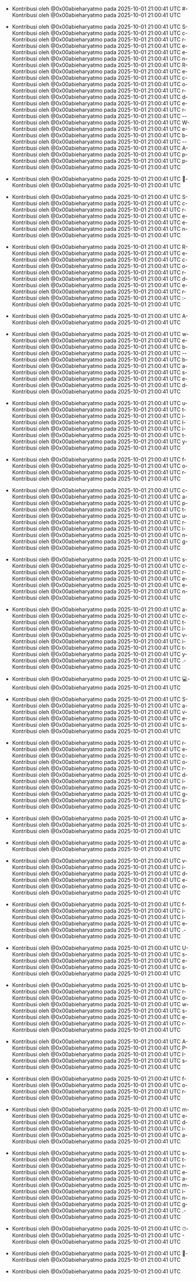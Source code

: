 - Kontribusi oleh @0x00abieharyatmo pada 2025-10-01 21:00:41 UTC
#- Kontribusi oleh @0x00abieharyatmo pada 2025-10-01 21:00:41 UTC
 - Kontribusi oleh @0x00abieharyatmo pada 2025-10-01 21:00:41 UTC
S- Kontribusi oleh @0x00abieharyatmo pada 2025-10-01 21:00:41 UTC
c- Kontribusi oleh @0x00abieharyatmo pada 2025-10-01 21:00:41 UTC
r- Kontribusi oleh @0x00abieharyatmo pada 2025-10-01 21:00:41 UTC
e- Kontribusi oleh @0x00abieharyatmo pada 2025-10-01 21:00:41 UTC
e- Kontribusi oleh @0x00abieharyatmo pada 2025-10-01 21:00:41 UTC
n- Kontribusi oleh @0x00abieharyatmo pada 2025-10-01 21:00:41 UTC
R- Kontribusi oleh @0x00abieharyatmo pada 2025-10-01 21:00:41 UTC
e- Kontribusi oleh @0x00abieharyatmo pada 2025-10-01 21:00:41 UTC
c- Kontribusi oleh @0x00abieharyatmo pada 2025-10-01 21:00:41 UTC
o- Kontribusi oleh @0x00abieharyatmo pada 2025-10-01 21:00:41 UTC
r- Kontribusi oleh @0x00abieharyatmo pada 2025-10-01 21:00:41 UTC
d- Kontribusi oleh @0x00abieharyatmo pada 2025-10-01 21:00:41 UTC
e- Kontribusi oleh @0x00abieharyatmo pada 2025-10-01 21:00:41 UTC
r- Kontribusi oleh @0x00abieharyatmo pada 2025-10-01 21:00:41 UTC
-- Kontribusi oleh @0x00abieharyatmo pada 2025-10-01 21:00:41 UTC
W- Kontribusi oleh @0x00abieharyatmo pada 2025-10-01 21:00:41 UTC
e- Kontribusi oleh @0x00abieharyatmo pada 2025-10-01 21:00:41 UTC
b- Kontribusi oleh @0x00abieharyatmo pada 2025-10-01 21:00:41 UTC
-- Kontribusi oleh @0x00abieharyatmo pada 2025-10-01 21:00:41 UTC
A- Kontribusi oleh @0x00abieharyatmo pada 2025-10-01 21:00:41 UTC
p- Kontribusi oleh @0x00abieharyatmo pada 2025-10-01 21:00:41 UTC
p- Kontribusi oleh @0x00abieharyatmo pada 2025-10-01 21:00:41 UTC

- Kontribusi oleh @0x00abieharyatmo pada 2025-10-01 21:00:41 UTC
🎥- Kontribusi oleh @0x00abieharyatmo pada 2025-10-01 21:00:41 UTC
 - Kontribusi oleh @0x00abieharyatmo pada 2025-10-01 21:00:41 UTC
S- Kontribusi oleh @0x00abieharyatmo pada 2025-10-01 21:00:41 UTC
c- Kontribusi oleh @0x00abieharyatmo pada 2025-10-01 21:00:41 UTC
r- Kontribusi oleh @0x00abieharyatmo pada 2025-10-01 21:00:41 UTC
e- Kontribusi oleh @0x00abieharyatmo pada 2025-10-01 21:00:41 UTC
e- Kontribusi oleh @0x00abieharyatmo pada 2025-10-01 21:00:41 UTC
n- Kontribusi oleh @0x00abieharyatmo pada 2025-10-01 21:00:41 UTC
 - Kontribusi oleh @0x00abieharyatmo pada 2025-10-01 21:00:41 UTC
R- Kontribusi oleh @0x00abieharyatmo pada 2025-10-01 21:00:41 UTC
e- Kontribusi oleh @0x00abieharyatmo pada 2025-10-01 21:00:41 UTC
c- Kontribusi oleh @0x00abieharyatmo pada 2025-10-01 21:00:41 UTC
o- Kontribusi oleh @0x00abieharyatmo pada 2025-10-01 21:00:41 UTC
r- Kontribusi oleh @0x00abieharyatmo pada 2025-10-01 21:00:41 UTC
d- Kontribusi oleh @0x00abieharyatmo pada 2025-10-01 21:00:41 UTC
e- Kontribusi oleh @0x00abieharyatmo pada 2025-10-01 21:00:41 UTC
r- Kontribusi oleh @0x00abieharyatmo pada 2025-10-01 21:00:41 UTC
:- Kontribusi oleh @0x00abieharyatmo pada 2025-10-01 21:00:41 UTC
 - Kontribusi oleh @0x00abieharyatmo pada 2025-10-01 21:00:41 UTC
A- Kontribusi oleh @0x00abieharyatmo pada 2025-10-01 21:00:41 UTC
 - Kontribusi oleh @0x00abieharyatmo pada 2025-10-01 21:00:41 UTC
w- Kontribusi oleh @0x00abieharyatmo pada 2025-10-01 21:00:41 UTC
e- Kontribusi oleh @0x00abieharyatmo pada 2025-10-01 21:00:41 UTC
b- Kontribusi oleh @0x00abieharyatmo pada 2025-10-01 21:00:41 UTC
-- Kontribusi oleh @0x00abieharyatmo pada 2025-10-01 21:00:41 UTC
b- Kontribusi oleh @0x00abieharyatmo pada 2025-10-01 21:00:41 UTC
a- Kontribusi oleh @0x00abieharyatmo pada 2025-10-01 21:00:41 UTC
s- Kontribusi oleh @0x00abieharyatmo pada 2025-10-01 21:00:41 UTC
e- Kontribusi oleh @0x00abieharyatmo pada 2025-10-01 21:00:41 UTC
d- Kontribusi oleh @0x00abieharyatmo pada 2025-10-01 21:00:41 UTC
 - Kontribusi oleh @0x00abieharyatmo pada 2025-10-01 21:00:41 UTC
u- Kontribusi oleh @0x00abieharyatmo pada 2025-10-01 21:00:41 UTC
t- Kontribusi oleh @0x00abieharyatmo pada 2025-10-01 21:00:41 UTC
i- Kontribusi oleh @0x00abieharyatmo pada 2025-10-01 21:00:41 UTC
l- Kontribusi oleh @0x00abieharyatmo pada 2025-10-01 21:00:41 UTC
i- Kontribusi oleh @0x00abieharyatmo pada 2025-10-01 21:00:41 UTC
t- Kontribusi oleh @0x00abieharyatmo pada 2025-10-01 21:00:41 UTC
y- Kontribusi oleh @0x00abieharyatmo pada 2025-10-01 21:00:41 UTC
 - Kontribusi oleh @0x00abieharyatmo pada 2025-10-01 21:00:41 UTC
f- Kontribusi oleh @0x00abieharyatmo pada 2025-10-01 21:00:41 UTC
o- Kontribusi oleh @0x00abieharyatmo pada 2025-10-01 21:00:41 UTC
r- Kontribusi oleh @0x00abieharyatmo pada 2025-10-01 21:00:41 UTC
 - Kontribusi oleh @0x00abieharyatmo pada 2025-10-01 21:00:41 UTC
c- Kontribusi oleh @0x00abieharyatmo pada 2025-10-01 21:00:41 UTC
a- Kontribusi oleh @0x00abieharyatmo pada 2025-10-01 21:00:41 UTC
p- Kontribusi oleh @0x00abieharyatmo pada 2025-10-01 21:00:41 UTC
t- Kontribusi oleh @0x00abieharyatmo pada 2025-10-01 21:00:41 UTC
u- Kontribusi oleh @0x00abieharyatmo pada 2025-10-01 21:00:41 UTC
r- Kontribusi oleh @0x00abieharyatmo pada 2025-10-01 21:00:41 UTC
i- Kontribusi oleh @0x00abieharyatmo pada 2025-10-01 21:00:41 UTC
n- Kontribusi oleh @0x00abieharyatmo pada 2025-10-01 21:00:41 UTC
g- Kontribusi oleh @0x00abieharyatmo pada 2025-10-01 21:00:41 UTC
 - Kontribusi oleh @0x00abieharyatmo pada 2025-10-01 21:00:41 UTC
s- Kontribusi oleh @0x00abieharyatmo pada 2025-10-01 21:00:41 UTC
c- Kontribusi oleh @0x00abieharyatmo pada 2025-10-01 21:00:41 UTC
r- Kontribusi oleh @0x00abieharyatmo pada 2025-10-01 21:00:41 UTC
e- Kontribusi oleh @0x00abieharyatmo pada 2025-10-01 21:00:41 UTC
e- Kontribusi oleh @0x00abieharyatmo pada 2025-10-01 21:00:41 UTC
n- Kontribusi oleh @0x00abieharyatmo pada 2025-10-01 21:00:41 UTC
 - Kontribusi oleh @0x00abieharyatmo pada 2025-10-01 21:00:41 UTC
a- Kontribusi oleh @0x00abieharyatmo pada 2025-10-01 21:00:41 UTC
c- Kontribusi oleh @0x00abieharyatmo pada 2025-10-01 21:00:41 UTC
t- Kontribusi oleh @0x00abieharyatmo pada 2025-10-01 21:00:41 UTC
i- Kontribusi oleh @0x00abieharyatmo pada 2025-10-01 21:00:41 UTC
v- Kontribusi oleh @0x00abieharyatmo pada 2025-10-01 21:00:41 UTC
i- Kontribusi oleh @0x00abieharyatmo pada 2025-10-01 21:00:41 UTC
t- Kontribusi oleh @0x00abieharyatmo pada 2025-10-01 21:00:41 UTC
y- Kontribusi oleh @0x00abieharyatmo pada 2025-10-01 21:00:41 UTC
.- Kontribusi oleh @0x00abieharyatmo pada 2025-10-01 21:00:41 UTC
 - Kontribusi oleh @0x00abieharyatmo pada 2025-10-01 21:00:41 UTC
💻- Kontribusi oleh @0x00abieharyatmo pada 2025-10-01 21:00:41 UTC
 - Kontribusi oleh @0x00abieharyatmo pada 2025-10-01 21:00:41 UTC
S- Kontribusi oleh @0x00abieharyatmo pada 2025-10-01 21:00:41 UTC
a- Kontribusi oleh @0x00abieharyatmo pada 2025-10-01 21:00:41 UTC
v- Kontribusi oleh @0x00abieharyatmo pada 2025-10-01 21:00:41 UTC
e- Kontribusi oleh @0x00abieharyatmo pada 2025-10-01 21:00:41 UTC
s- Kontribusi oleh @0x00abieharyatmo pada 2025-10-01 21:00:41 UTC
 - Kontribusi oleh @0x00abieharyatmo pada 2025-10-01 21:00:41 UTC
r- Kontribusi oleh @0x00abieharyatmo pada 2025-10-01 21:00:41 UTC
e- Kontribusi oleh @0x00abieharyatmo pada 2025-10-01 21:00:41 UTC
c- Kontribusi oleh @0x00abieharyatmo pada 2025-10-01 21:00:41 UTC
o- Kontribusi oleh @0x00abieharyatmo pada 2025-10-01 21:00:41 UTC
r- Kontribusi oleh @0x00abieharyatmo pada 2025-10-01 21:00:41 UTC
d- Kontribusi oleh @0x00abieharyatmo pada 2025-10-01 21:00:41 UTC
i- Kontribusi oleh @0x00abieharyatmo pada 2025-10-01 21:00:41 UTC
n- Kontribusi oleh @0x00abieharyatmo pada 2025-10-01 21:00:41 UTC
g- Kontribusi oleh @0x00abieharyatmo pada 2025-10-01 21:00:41 UTC
s- Kontribusi oleh @0x00abieharyatmo pada 2025-10-01 21:00:41 UTC
 - Kontribusi oleh @0x00abieharyatmo pada 2025-10-01 21:00:41 UTC
a- Kontribusi oleh @0x00abieharyatmo pada 2025-10-01 21:00:41 UTC
s- Kontribusi oleh @0x00abieharyatmo pada 2025-10-01 21:00:41 UTC
 - Kontribusi oleh @0x00abieharyatmo pada 2025-10-01 21:00:41 UTC
a- Kontribusi oleh @0x00abieharyatmo pada 2025-10-01 21:00:41 UTC
 - Kontribusi oleh @0x00abieharyatmo pada 2025-10-01 21:00:41 UTC
v- Kontribusi oleh @0x00abieharyatmo pada 2025-10-01 21:00:41 UTC
i- Kontribusi oleh @0x00abieharyatmo pada 2025-10-01 21:00:41 UTC
d- Kontribusi oleh @0x00abieharyatmo pada 2025-10-01 21:00:41 UTC
e- Kontribusi oleh @0x00abieharyatmo pada 2025-10-01 21:00:41 UTC
o- Kontribusi oleh @0x00abieharyatmo pada 2025-10-01 21:00:41 UTC
 - Kontribusi oleh @0x00abieharyatmo pada 2025-10-01 21:00:41 UTC
f- Kontribusi oleh @0x00abieharyatmo pada 2025-10-01 21:00:41 UTC
i- Kontribusi oleh @0x00abieharyatmo pada 2025-10-01 21:00:41 UTC
l- Kontribusi oleh @0x00abieharyatmo pada 2025-10-01 21:00:41 UTC
e- Kontribusi oleh @0x00abieharyatmo pada 2025-10-01 21:00:41 UTC
.- Kontribusi oleh @0x00abieharyatmo pada 2025-10-01 21:00:41 UTC
 - Kontribusi oleh @0x00abieharyatmo pada 2025-10-01 21:00:41 UTC
U- Kontribusi oleh @0x00abieharyatmo pada 2025-10-01 21:00:41 UTC
s- Kontribusi oleh @0x00abieharyatmo pada 2025-10-01 21:00:41 UTC
e- Kontribusi oleh @0x00abieharyatmo pada 2025-10-01 21:00:41 UTC
s- Kontribusi oleh @0x00abieharyatmo pada 2025-10-01 21:00:41 UTC
 - Kontribusi oleh @0x00abieharyatmo pada 2025-10-01 21:00:41 UTC
b- Kontribusi oleh @0x00abieharyatmo pada 2025-10-01 21:00:41 UTC
r- Kontribusi oleh @0x00abieharyatmo pada 2025-10-01 21:00:41 UTC
o- Kontribusi oleh @0x00abieharyatmo pada 2025-10-01 21:00:41 UTC
w- Kontribusi oleh @0x00abieharyatmo pada 2025-10-01 21:00:41 UTC
s- Kontribusi oleh @0x00abieharyatmo pada 2025-10-01 21:00:41 UTC
e- Kontribusi oleh @0x00abieharyatmo pada 2025-10-01 21:00:41 UTC
r- Kontribusi oleh @0x00abieharyatmo pada 2025-10-01 21:00:41 UTC
 - Kontribusi oleh @0x00abieharyatmo pada 2025-10-01 21:00:41 UTC
A- Kontribusi oleh @0x00abieharyatmo pada 2025-10-01 21:00:41 UTC
P- Kontribusi oleh @0x00abieharyatmo pada 2025-10-01 21:00:41 UTC
I- Kontribusi oleh @0x00abieharyatmo pada 2025-10-01 21:00:41 UTC
s- Kontribusi oleh @0x00abieharyatmo pada 2025-10-01 21:00:41 UTC
 - Kontribusi oleh @0x00abieharyatmo pada 2025-10-01 21:00:41 UTC
f- Kontribusi oleh @0x00abieharyatmo pada 2025-10-01 21:00:41 UTC
o- Kontribusi oleh @0x00abieharyatmo pada 2025-10-01 21:00:41 UTC
r- Kontribusi oleh @0x00abieharyatmo pada 2025-10-01 21:00:41 UTC
 - Kontribusi oleh @0x00abieharyatmo pada 2025-10-01 21:00:41 UTC
m- Kontribusi oleh @0x00abieharyatmo pada 2025-10-01 21:00:41 UTC
e- Kontribusi oleh @0x00abieharyatmo pada 2025-10-01 21:00:41 UTC
d- Kontribusi oleh @0x00abieharyatmo pada 2025-10-01 21:00:41 UTC
i- Kontribusi oleh @0x00abieharyatmo pada 2025-10-01 21:00:41 UTC
a- Kontribusi oleh @0x00abieharyatmo pada 2025-10-01 21:00:41 UTC
 - Kontribusi oleh @0x00abieharyatmo pada 2025-10-01 21:00:41 UTC
s- Kontribusi oleh @0x00abieharyatmo pada 2025-10-01 21:00:41 UTC
t- Kontribusi oleh @0x00abieharyatmo pada 2025-10-01 21:00:41 UTC
r- Kontribusi oleh @0x00abieharyatmo pada 2025-10-01 21:00:41 UTC
e- Kontribusi oleh @0x00abieharyatmo pada 2025-10-01 21:00:41 UTC
a- Kontribusi oleh @0x00abieharyatmo pada 2025-10-01 21:00:41 UTC
m- Kontribusi oleh @0x00abieharyatmo pada 2025-10-01 21:00:41 UTC
i- Kontribusi oleh @0x00abieharyatmo pada 2025-10-01 21:00:41 UTC
n- Kontribusi oleh @0x00abieharyatmo pada 2025-10-01 21:00:41 UTC
g- Kontribusi oleh @0x00abieharyatmo pada 2025-10-01 21:00:41 UTC
.- Kontribusi oleh @0x00abieharyatmo pada 2025-10-01 21:00:41 UTC
 - Kontribusi oleh @0x00abieharyatmo pada 2025-10-01 21:00:41 UTC
⏱- Kontribusi oleh @0x00abieharyatmo pada 2025-10-01 21:00:41 UTC
️- Kontribusi oleh @0x00abieharyatmo pada 2025-10-01 21:00:41 UTC
 - Kontribusi oleh @0x00abieharyatmo pada 2025-10-01 21:00:41 UTC
💾- Kontribusi oleh @0x00abieharyatmo pada 2025-10-01 21:00:41 UTC

- Kontribusi oleh @0x00abieharyatmo pada 2025-10-01 21:00:41 UTC
